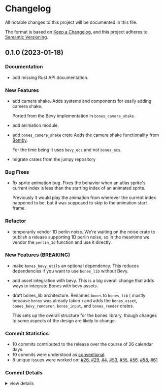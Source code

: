 # Changelog

All notable changes to this project will be documented in this file.

The format is based on [Keep a Changelog](https://keepachangelog.com/en/1.0.0/),
and this project adheres to [Semantic Versioning](https://semver.org/spec/v2.0.0.html).

## 0.1.0 (2023-01-18)

<csr-id-db6ad44986098e98b7117aca3b3150749bc5f90a/>

### Documentation

 - <csr-id-baa617bef8918683b0993f3ff2faa60e826afb6f/> add missing Rust API documentation.

### New Features

 - <csr-id-88b47965fb59d4ee2c1748de7d839e08072ae0b2/> add camera shake.
   Adds systems and components for easily adding camera shake.
   
   Ported from the Bevy implementation in `bones_camera_shake`.
 - <csr-id-020c1244cbd27f0a32b8fad6a314bea81ef0e449/> add animation module.
 - <csr-id-ec30508e66dbc4c436a052754f1168419ad20c1a/> add `bones_camera_shake` crate
   Adds the camera shake functionality from [Bomby](https://github.com/fishfolk/bomby).
   
   For the time being it uses `bevy_ecs` and not `bones_ecs`.
 - <csr-id-3724c69a0bb24828d1710380bb8d139e304b7955/> migrate crates from the jumpy repository

### Bug Fixes

 - <csr-id-9de77ff7c9ddcb5af5737553384becbb9483b665/> fix sprite animation bug.
   Fixes the behavior when an atlas sprite's current index is less
   than the starting index of an animated sprite.
   
   Previously it would play the animation from wherever the current
   index happened to be, but it was supposed to skip to the animation
   start frame.

### Refactor

 - <csr-id-db6ad44986098e98b7117aca3b3150749bc5f90a/> temporarily vendor 1D perlin noise.
   We're waiting on the noise crate to publish a release supporting
   1D perlin noise, so in the meantime we vendor the `perlin_1d` function
   and use it directly.

### New Features (BREAKING)

 - <csr-id-e78ed38715945aa180eeb390a20fc08cc19872af/> make `bones_bevy_utils` an optional dependency.
   This reduces dependencies if you want to use `bones_lib` without Bevy.
 - <csr-id-89b44d7b4f64ec266eb0ea674c220e07376a03b7/> add asset integration with bevy.
   This is a big overall change that adds ways to integrate Bones with bevy assets.
 - <csr-id-d7b5711832f6834644fc41ff011af118ce8a9f56/> draft bones_lib architecture.
   Renames `bones` to `bones_lib` ( mostly because `bones` was already taken )
   and adds the `bones_asset`, `bones_bevy_renderer`, `bones_input`, and
   `bones_render` crates.
   
   This sets up the overall structure for the bones library,
   though changes to some aspects of the design are likely to change.

### Commit Statistics

<csr-read-only-do-not-edit/>

 - 10 commits contributed to the release over the course of 26 calendar days.
 - 10 commits were understood as [conventional](https://www.conventionalcommits.org).
 - 8 unique issues were worked on: [#26](https://github.com/fishfolk/bones/issues/26), [#29](https://github.com/fishfolk/bones/issues/29), [#4](https://github.com/fishfolk/bones/issues/4), [#53](https://github.com/fishfolk/bones/issues/53), [#55](https://github.com/fishfolk/bones/issues/55), [#56](https://github.com/fishfolk/bones/issues/56), [#58](https://github.com/fishfolk/bones/issues/58), [#61](https://github.com/fishfolk/bones/issues/61)

### Commit Details

<csr-read-only-do-not-edit/>

<details><summary>view details</summary>

 * **[#26](https://github.com/fishfolk/bones/issues/26)**
    - draft bones_lib architecture. ([`d7b5711`](https://github.com/fishfolk/bones/commit/d7b5711832f6834644fc41ff011af118ce8a9f56))
 * **[#29](https://github.com/fishfolk/bones/issues/29)**
    - add asset integration with bevy. ([`89b44d7`](https://github.com/fishfolk/bones/commit/89b44d7b4f64ec266eb0ea674c220e07376a03b7))
 * **[#4](https://github.com/fishfolk/bones/issues/4)**
    - add `bones_camera_shake` crate ([`ec30508`](https://github.com/fishfolk/bones/commit/ec30508e66dbc4c436a052754f1168419ad20c1a))
 * **[#53](https://github.com/fishfolk/bones/issues/53)**
    - make `bones_bevy_utils` an optional dependency. ([`e78ed38`](https://github.com/fishfolk/bones/commit/e78ed38715945aa180eeb390a20fc08cc19872af))
 * **[#55](https://github.com/fishfolk/bones/issues/55)**
    - add missing Rust API documentation. ([`baa617b`](https://github.com/fishfolk/bones/commit/baa617bef8918683b0993f3ff2faa60e826afb6f))
 * **[#56](https://github.com/fishfolk/bones/issues/56)**
    - add camera shake. ([`88b4796`](https://github.com/fishfolk/bones/commit/88b47965fb59d4ee2c1748de7d839e08072ae0b2))
 * **[#58](https://github.com/fishfolk/bones/issues/58)**
    - fix sprite animation bug. ([`9de77ff`](https://github.com/fishfolk/bones/commit/9de77ff7c9ddcb5af5737553384becbb9483b665))
 * **[#61](https://github.com/fishfolk/bones/issues/61)**
    - temporarily vendor 1D perlin noise. ([`db6ad44`](https://github.com/fishfolk/bones/commit/db6ad44986098e98b7117aca3b3150749bc5f90a))
 * **Uncategorized**
    - add animation module. ([`020c124`](https://github.com/fishfolk/bones/commit/020c1244cbd27f0a32b8fad6a314bea81ef0e449))
    - migrate crates from the jumpy repository ([`3724c69`](https://github.com/fishfolk/bones/commit/3724c69a0bb24828d1710380bb8d139e304b7955))
</details>

